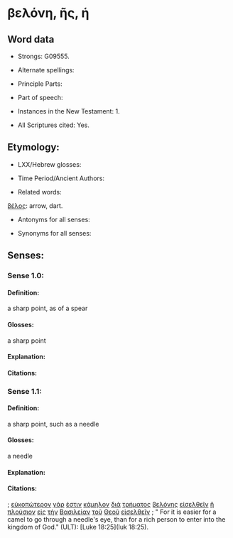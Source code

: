 # βελόνη, ῆς, ἡ

<!-- Status: S2=NeedsFinalCheck -->
<!-- Lexica used for edits: BDAG, FFM, LN, A-S -->

## Word data

* Strongs: G09555.


* Alternate spellings:

* Principle Parts: 

* Part of speech: 

* Instances in the New Testament: 1.

* All Scriptures cited: Yes.

## Etymology: 

* LXX/Hebrew glosses: 

* Time Period/Ancient Authors: 

* Related words: 

[βέλος](../G09560/01.md): arrow, dart.

* Antonyms for all senses:

* Synonyms for all senses: 

## Senses:

### Sense  1.0: 

#### Definition: 

a sharp point, as of a spear

#### Glosses: 

a sharp point

#### Explanation: 

#### Citations: 


### Sense  1.1:

#### Definition:

a sharp point, such as a needle

#### Glosses: 

a needle

#### Explanation: 

#### Citations: 

; [εὐκοπώτερον](../G21230/01.md) [γάρ](../G10630/01.md) [ἐστιν](../G99999/01.md) [κάμηλον](../G25740/01.md) [διὰ](../G12230/01.md) [τρήματος](../G51680/01.md) [βελόνης](../G09555/01.md) [εἰσελθεῖν](../G15250/01.md) [ἢ](../G22280/01.md) [πλούσιον](../G41450/01.md) [εἰς](../G15190/01.md) [τὴν](../G35880/01.md) [Βασιλείαν](../G09320/01.md) [τοῦ](../G35880/01.md) [Θεοῦ](../G23160/01.md) [εἰσελθεῖν](../G15250/01.md)
; " For it is easier for a camel to go through a needle's eye, than for a rich person to enter into the kingdom of God." (ULT): 
[Luke 18:25](luk 18:25).